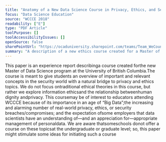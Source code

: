 ```yaml
---
title: "Anatomy of a New Data Science Course in Privacy, Ethics, and Security"
focus: "Data Science Education"
source: "WCCCE 2018"
readability: ["E"]
type: "PDF Article"
toolPurpose: []
toolAccessibilityIssues: []
openSource: false
sharePointUrl: "https://ocaduniversity.sharepoint.com/teams/Team_WeCount/Shared%20Documents/Resources%20and%20Tools/Literature%20(curated)/Anatomy%20of%20a%20New%20Data%20Science%20Course%20in%20Privacy,%20Ethics,%20and%20Security.pdf"
summary: "A description of a new ethics course created for a Master of Data Science program at UBC, including learning goals, content, activities and evaluation methods.  "
---
```

This paper is an experience report describinga course created forthe new Master of Data Science program at the University of British Columbia.The course is meant to give students an overview of important and relevant concepts in the security world with a natural bridge to privacy and ethics topics. We do not focus ontraditional ethical theories in this course, but rather we explore information ethicsand the relationship betweenhuman dignity andprivacy. This coursemay be of interest to educators attending WCCCE because of its importance in an age of “Big Data”;the increasing and alarming number of real-world privacy, ethics, or security breaches/compromises; and the expectation ofsome employers that data scientists have an understanding of—and an appreciation for—appropriate management of personaldata. We are aware thatsomeschools donot offer a course on these topicsat the undergraduate or graduate level; so, this paper might stimulate some ideas for initiating such a course

